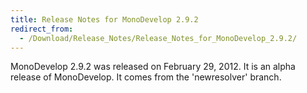 ```yaml
---
title: Release Notes for MonoDevelop 2.9.2
redirect_from:
  - /Download/Release_Notes/Release_Notes_for_MonoDevelop_2.9.2/
---
```


MonoDevelop 2.9.2 was released on February 29, 2012. It is an alpha release of MonoDevelop. It comes from the 'newresolver' branch.
